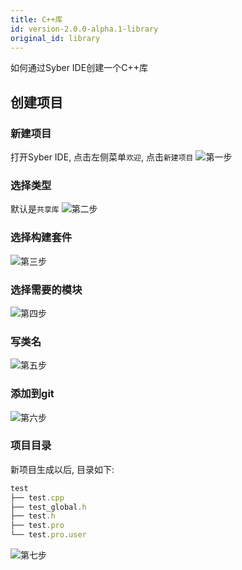 ```yaml
---
title: C++库
id: version-2.0.0-alpha.1-library
original_id: library
---
```


如何通过Syber IDE创建一个C++库

## 创建项目
### 新建项目
打开Syber IDE, 点击左侧菜单`欢迎`, 点击`新建项目`
![第一步](/img/library/1.png)

### 选择类型
默认是`共享库`
![第二步](/img/library/2.png)

### 选择构建套件
![第三步](/img/library/3.png)

### 选择需要的模块
![第四步](/img/library/4.png)

### 写类名
![第五步](/img/library/5.png)

### 添加到git
![第六步](/img/library/6.png)

### 项目目录
新项目生成以后, 目录如下:
```javascript
test
├── test.cpp
├── test_global.h
├── test.h
├── test.pro
└── test.pro.user
```

![第七步](/img/library/7.png)
